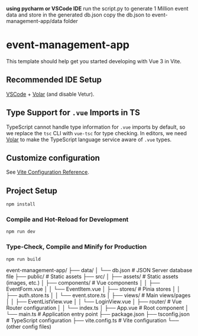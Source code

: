 **using pycharm or VSCode IDE**
run the script.py to generate 1 Million event data and store in the generated db.json
copy the db.json to event-management-app/data folder

# event-management-app

This template should help get you started developing with Vue 3 in Vite.

## Recommended IDE Setup

[VSCode](https://code.visualstudio.com/) + [Volar](https://marketplace.visualstudio.com/items?itemName=Vue.volar) (and disable Vetur).

## Type Support for `.vue` Imports in TS

TypeScript cannot handle type information for `.vue` imports by default, so we replace the `tsc` CLI with `vue-tsc` for type checking. In editors, we need [Volar](https://marketplace.visualstudio.com/items?itemName=Vue.volar) to make the TypeScript language service aware of `.vue` types.

## Customize configuration

See [Vite Configuration Reference](https://vite.dev/config/).

## Project Setup

```sh
npm install
```

### Compile and Hot-Reload for Development

```sh
npm run dev
```

### Type-Check, Compile and Minify for Production

```sh
npm run build
```

event-management-app/
├── data/
│   └── db.json           # JSON Server database file
├── public/               # Static assets
├── src/
│   ├── assets/           # Static assets (images, etc.)
│   ├── components/       # Vue components
│   │   ├── EventForm.vue
│   │   └── EventItem.vue
│   ├── stores/           # Pinia stores
│   │   ├── auth.store.ts
│   │   └── event.store.ts
│   ├── views/            # Main views/pages
│   │   ├── EventListView.vue
│   │   └── LoginView.vue
│   ├── router/           # Vue Router configuration
│   │   └── index.ts
│   ├── App.vue           # Root component
│   └── main.ts           # Application entry point
├── package.json
├── tsconfig.json         # TypeScript configuration
├── vite.config.ts        # Vite configuration
└── (other config files)

